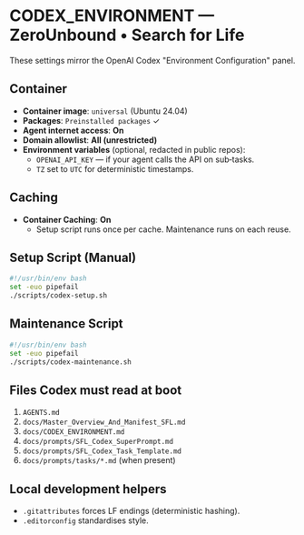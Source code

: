 # CODEX_ENVIRONMENT — ZeroUnbound • Search for Life

These settings mirror the OpenAI Codex "Environment Configuration" panel.

## Container
- **Container image**: `universal` (Ubuntu 24.04)
- **Packages**: `Preinstalled packages` ✓
- **Agent internet access**: **On**
- **Domain allowlist**: **All (unrestricted)**
- **Environment variables** (optional, redacted in public repos):
  - `OPENAI_API_KEY` — if your agent calls the API on sub‑tasks.
  - `TZ` set to `UTC` for deterministic timestamps.

## Caching
- **Container Caching**: **On**
  - Setup script runs once per cache. Maintenance runs on each reuse.

## Setup Script (Manual)
```bash
#!/usr/bin/env bash
set -euo pipefail
./scripts/codex-setup.sh
```

## Maintenance Script
```bash
#!/usr/bin/env bash
set -euo pipefail
./scripts/codex-maintenance.sh
```

## Files Codex must read at boot
1. `AGENTS.md`
2. `docs/Master_Overview_And_Manifest_SFL.md`
3. `docs/CODEX_ENVIRONMENT.md`
4. `docs/prompts/SFL_Codex_SuperPrompt.md`
5. `docs/prompts/SFL_Codex_Task_Template.md`
6. `docs/prompts/tasks/*.md` (when present)

## Local development helpers
- `.gitattributes` forces LF endings (deterministic hashing).
- `.editorconfig` standardises style.
